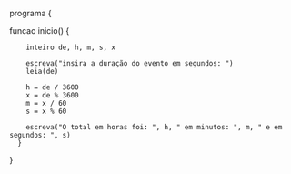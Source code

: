 <!-- 3. Faça um algotitmo que leia o tempo de duração de um evento em uma fábrica expressa em segundos e mostre-o expresso em horas, minutos e segundos. -->

programa 
{

  funcao inicio() 
    {
    
        inteiro de, h, m, s, x
    
        escreva("insira a duração do evento em segundos: ")
        leia(de)
    
        h = de / 3600
        x = de % 3600
        m = x / 60
        s = x % 60
    
        escreva("O total em horas foi: ", h, " em minutos: ", m, " e em segundos: ", s)
      }
}
